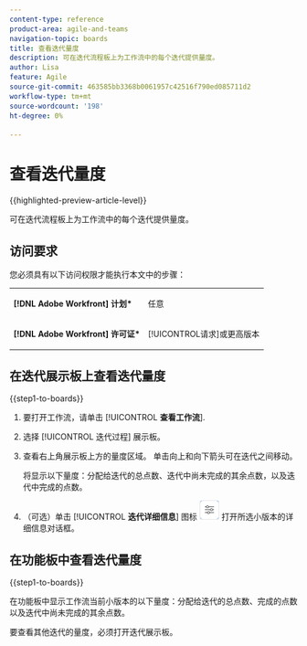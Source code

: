 ```yaml
---
content-type: reference
product-area: agile-and-teams
navigation-topic: boards
title: 查看迭代量度
description: 可在迭代流程板上为工作流中的每个迭代提供量度。
author: Lisa
feature: Agile
source-git-commit: 463585bb3368b0061957c42516f790ed085711d2
workflow-type: tm+mt
source-wordcount: '198'
ht-degree: 0%

---
```


# 查看迭代量度

{{highlighted-preview-article-level}}

可在迭代流程板上为工作流中的每个迭代提供量度。

## 访问要求

您必须具有以下访问权限才能执行本文中的步骤：

<table style="table-layout:auto"> 
 <col> 
 </col> 
 <col> 
 </col> 
 <tbody> 
  <tr> 
   <td role="rowheader"><strong>[!DNL Adobe Workfront] 计划*</strong></td> 
   <td> <p>任意</p> </td> 
  </tr> 
  <tr> 
   <td role="rowheader"><strong>[!DNL Adobe Workfront] 许可证*</strong></td> 
   <td> <p>[!UICONTROL请求]或更高版本</p> </td> 
  </tr> 
 </tbody> 
</table>

## 在迭代展示板上查看迭代量度

{{step1-to-boards}}

1. 要打开工作流，请单击 [!UICONTROL **查看工作流**].
1. 选择 [!UICONTROL 迭代过程] 展示板。
1. 查看右上角展示板上方的量度区域。 单击向上和向下箭头可在迭代之间移动。

   将显示以下量度：分配给迭代的总点数、迭代中尚未完成的其余点数，以及迭代中完成的点数。

1. （可选）单击 [!UICONTROL **迭代详细信息**] 图标 ![迭代详细信息](assets/iteration-details-button.png) 打开所选小版本的详细信息对话框。

## 在功能板中查看迭代量度

{{step1-to-boards}}

在功能板中显示工作流当前小版本的以下量度：分配给迭代的总点数、完成的点数以及迭代中尚未完成的其余点数。

要查看其他迭代的量度，必须打开迭代展示板。
